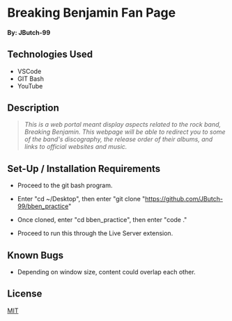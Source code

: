 # Breaking Benjamin Fan Page

#### By: JButch-99

## Technologies Used

* VSCode
* GIT Bash
* YouTube

## Description 
> _This is a web portal meant display aspects related to the rock band, Breaking Benjamin. This webpage will be able to redirect you to some of the band's discography, the release order of their albums, and links to official websites and music._

## Set-Up / Installation Requirements

* Proceed to the git bash program.

* Enter "cd ~/Desktop", then enter "git clone "https://github.com/JButch-99/bben_practice" 

* Once cloned, enter "cd bben_practice", then enter "code ."

* Proceed to run this through the Live Server extension.

## Known Bugs

* Depending on window size, content could overlap each other. 

## License

[MIT](https://opensource.org/license/MIT)